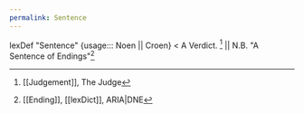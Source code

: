 ```yaml
---
permalink: Sentence
---
```

lexDef "Sentence" {usage::: Noen || Croen} < A Verdict. [^SentenceNoen] || N.B. "A Sentence of Endings"[^SentenceCroen]

[^SentenceNoen]: [[Judgement]], The Judge
[^SentenceCroen]: [[Ending]], [[lexDict]], ARIA|DNE
